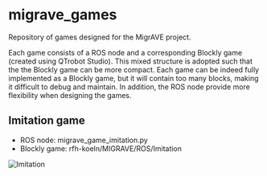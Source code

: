 # migrave_games
Repository of games designed for the MigrAVE project. 

Each game consists of a ROS node and a corresponding Blockly game (created using QTrobot Studio). This mixed structure is adopted such that the the Blockly game can be more compact. Each game can be indeed fully implemented as a Blockly game, but it will contain too many blocks, making it difficult to debug and maintain. In addition, the ROS node provide more flexibility when designing the games. 

## Imitation game

- ROS node: migrave_game_imitation.py
- Blockly game: rfh-koeln/MIGRAVE/ROS/Imitation

![Imitation](https://ixpduesseldorf-my.sharepoint.com/:i:/g/personal/rainer_speicher_ixpduesseldorf_onmicrosoft_com/EfzVIYUbYuBAi6LJepFZ244BfkaSuk05rRi0aQPJUSYmlw?e=XIo59O)

